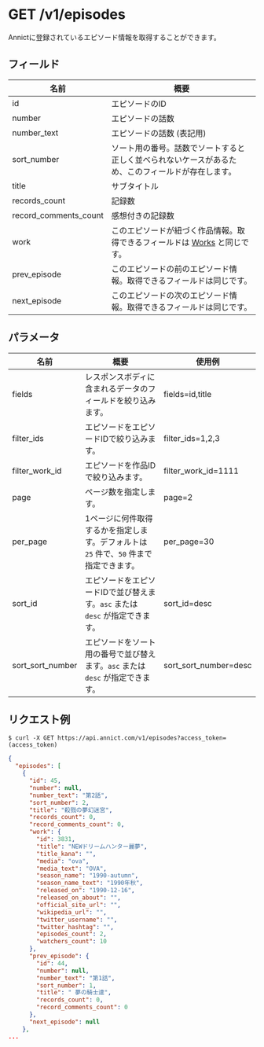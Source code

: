# GET /v1/episodes

Annictに登録されているエピソード情報を取得することができます。

## フィールド

| 名前 | 概要 |
| --- | --- |
| id | エピソードのID |
| number | エピソードの話数 |
| number_text | エピソードの話数 (表記用) |
| sort_number | ソート用の番号。話数でソートすると正しく並べられないケースがあるため、このフィールドが存在します。 |
| title | サブタイトル |
| records_count | 記録数 |
| record_comments_count | 感想付きの記録数 |
| work | このエピソードが紐づく作品情報。取得できるフィールドは [Works](https://annict.wikihub.io/wiki/api/works) と同じです。 |
| prev_episode | このエピソードの前のエピソード情報。取得できるフィールドは同じです。 |
| next_episode | このエピソードの次のエピソード情報。取得できるフィールドは同じです。 |


## パラメータ

| 名前 | 概要 | 使用例 |
| --- | --- | --- |
| fields | レスポンスボディに含まれるデータのフィールドを絞り込みます。 | fields=id,title |
| filter_ids | エピソードをエピソードIDで絞り込みます。 | filter_ids=1,2,3 |
| filter_work_id | エピソードを作品IDで絞り込みます。 | filter_work_id=1111 |
| page | ページ数を指定します。 | page=2 |
| per_page | 1ページに何件取得するかを指定します。デフォルトは `25` 件で、`50` 件まで指定できます。 | per_page=30 |
| sort_id | エピソードをエピソードIDで並び替えます。`asc` または `desc` が指定できます。 | sort_id=desc |
| sort_sort_number | エピソードをソート用の番号で並び替えます。`asc` または `desc` が指定できます。 | sort_sort_number=desc |


## リクエスト例

```
$ curl -X GET https://api.annict.com/v1/episodes?access_token=(access_token)
```

```json
{
  "episodes": [
    {
      "id": 45,
      "number": null,
      "number_text": "第2話",
      "sort_number": 2,
      "title": "殺戮の夢幻迷宮",
      "records_count": 0,
      "record_comments_count": 0,
      "work": {
        "id": 3831,
        "title": "NEWドリームハンター麗夢",
        "title_kana": "",
        "media": "ova",
        "media_text": "OVA",
        "season_name": "1990-autumn",
        "season_name_text": "1990年秋",
        "released_on": "1990-12-16",
        "released_on_about": "",
        "official_site_url": "",
        "wikipedia_url": "",
        "twitter_username": "",
        "twitter_hashtag": "",
        "episodes_count": 2,
        "watchers_count": 10
      },
      "prev_episode": {
        "id": 44,
        "number": null,
        "number_text": "第1話",
        "sort_number": 1,
        "title": " 夢の騎士達",
        "records_count": 0,
        "record_comments_count": 0
      },
      "next_episode": null
    },
...
```
